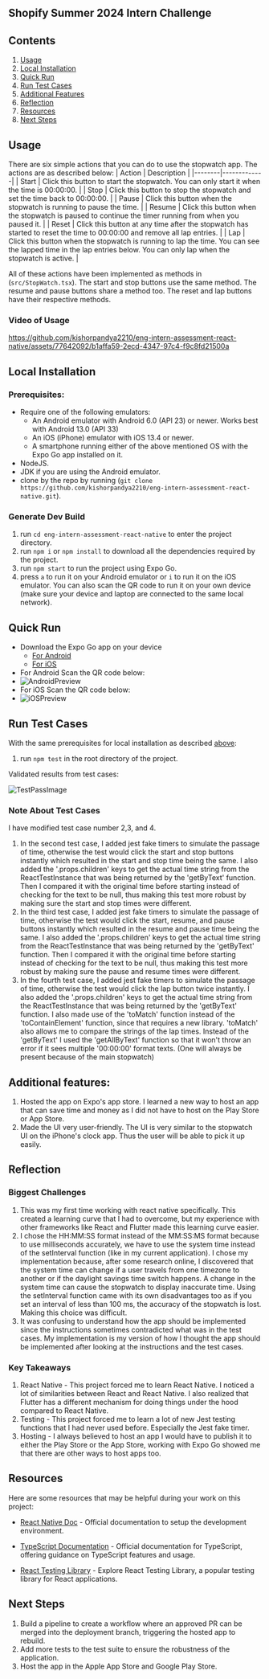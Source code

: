 ## Shopify Summer 2024 Intern Challenge

## Contents
1. [Usage](#usage)
2. [Local Installation](#local-installation)
3. [Quick Run](#quick-run)
4. [Run Test Cases](#run-test-cases)
5. [Additional Features](#additional-features)
6. [Reflection](#reflection)
7. [Resources](#resources)
8. [Next Steps](#next-steps)

## Usage
There are six simple actions that you can do to use the stopwatch app.
The actions are as described below:
| Action | Description |
|--------|-------------|
| Start | Click this button to start the stopwatch. You can only start it when the time is 00:00:00. |
| Stop | Click this button to stop the stopwatch and set the time back to 00:00:00. |
| Pause | Click this button when the stopwatch is running to pause the time. |
| Resume | Click this button when the stopwatch is paused to continue the timer running from when you paused it. |
| Reset | Click this button at any time after the stopwatch has started to reset the time to 00:00:00 and remove all lap entries. |
| Lap | Click this button when the stopwatch is running to lap the time. You can see the lapped time in the lap entries below. You can only lap when the stopwatch is active. |

All of these actions have been implemented as methods in (`src/StopWatch.tsx`). The start and stop buttons use the same method. The resume and pause buttons share a method too. The reset and lap buttons have their respective methods.

### Video of Usage

https://github.com/kishorpandya2210/eng-intern-assessment-react-native/assets/77642092/b1affa59-2ecd-4347-97c4-f9c8fd21500a


## Local Installation

### Prerequisites:
- Require one of the following emulators:
  - An Android emulator with Android 6.0 (API 23) or newer. Works best with Android 13.0 (API 33)
  - An iOS (iPhone) emulator with iOS 13.4 or newer.
  - A smartphone running either of the above mentioned OS with the Expo Go app installed on it.
- NodeJS.
- JDK if you are using the Android emulator.
- clone by the repo by running (`git clone https://github.com/kishorpandya2210/eng-intern-assessment-react-native.git`).

### Generate Dev Build
1. run `cd eng-intern-assessment-react-native` to enter the project directory.
2. run `npm i` or `npm install` to download all the dependencies required by the project.
3. run `npm start` to run the project using Expo Go.
4. press `a` to run it on your Android emulator or `i` to run it on the iOS emulator. You can also scan the QR code to run it on your own device (make sure your device and laptop are connected to the same local network).

## Quick Run
- Download the Expo Go app on your device
  - [For Android](https://play.google.com/store/apps/details?id=host.exp.exponent&hl=en_CA&gl=US&pli=1)
  - [For iOS](https://apps.apple.com/us/app/expo-go/id982107779)
- For Android Scan the QR code below:
- ![AndroidPreview](https://github.com/kishorpandya2210/eng-intern-assessment-react-native/assets/77642092/90f6c99f-d142-4410-ae9b-8ad6ec64d059)
- For iOS Scan the QR code below:
- ![iOSPreview](https://github.com/kishorpandya2210/eng-intern-assessment-react-native/assets/77642092/9559ef76-6ee8-4337-b574-711b16e95be7)


## Run Test Cases
With the same prerequisites for local installation as described [above](#local-installation):
1. run `npm test` in the root directory of the project.

Validated results from test cases:

![TestPassImage](https://github.com/kishorpandya2210/eng-intern-assessment-react-native/assets/77642092/5d3d1681-9f32-4554-b2e4-77990d2e144a)

### Note About Test Cases
I have modified test case number 2,3, and 4.
1. In the second test case, I added jest fake timers to simulate the passage of time, otherwise the test would click the start and stop buttons instantly which resulted in the start and stop time being the same. I also added the '.props.children' keys to get the actual time string from the ReactTestInstance that was being returned by the 'getByText' function. Then I compared it with the original time before starting instead of checking for the text to be null, thus making this test more robust by making sure the start and stop times were different.
2. In the third test case, I added jest fake timers to simulate the passage of time, otherwise the test would click the start, resume, and pause buttons instantly which resulted in the resume and pause time being the same. I also added the '.props.children' keys to get the actual time string from the ReactTestInstance that was being returned by the 'getByText' function. Then I compared it with the original time before starting instead of checking for the text to be null, thus making this test more robust by making sure the pause and resume times were different.
3. In the fourth test case, I added jest fake timers to simulate the passage of time, otherwise the test would click the lap button twice instantly. I also added the '.props.children' keys to get the actual time string from the ReactTestInstance that was being returned by the 'getByText' function. I also made use of the 'toMatch' function instead of the 'toContainElement' function, since that requires a new library. 'toMatch' also allows me to compare the strings of the lap times. Instead of the 'getByText' I used the 'getAllByText' function so that it won't throw an error if it sees multiple '00:00:00' format texts. (One will always be present because of the main stopwatch)


## Additional features:
1. Hosted the app on Expo's app store. I learned a new way to host an app that can save time and money as I did not have to host on the Play Store or App Store.
2. Made the UI very user-friendly. The UI is very similar to the stopwatch UI on the iPhone's clock app. Thus the user will be able to pick it up easily.

## Reflection
### Biggest Challenges
1. This was my first time working with react native specifically. This created a learning curve that I had to overcome, but my experience with other frameworks like React and Flutter made this learning curve easier.
2. I chose the HH:MM:SS format instead of the MM:SS:MS format because to use milliseconds accurately, we have to use the system time instead of the setInterval function (like in my current application). I chose my implementation because, after some research online, I discovered that the system time can change if a user travels from one timezone to another or if the daylight savings time switch happens. A change in the system time can cause the stopwatch to display inaccurate time. Using the setInterval function came with its own disadvantages too as if you set an interval of less than 100 ms, the accuracy of the stopwatch is lost. Making this choice was difficult.
3. It was confusing to understand how the app should be implemented since the instructions sometimes contradicted what was in the test cases. My implementation is my version of how I thought the app should be implemented after looking at the instructions and the test cases.

### Key Takeaways
1. React Native - This project forced me to learn React Native. I noticed a lot of similarities between React and React Native. I also realized that Flutter has a different mechanism for doing things under the hood compared to React Native.
2. Testing - This project forced me to learn a lot of new Jest testing functions that I had never used before. Especially the Jest fake timer.
3. Hosting - I always believed to host an app I would have to publish it to either the Play Store or the App Store, working with Expo Go showed me that there are other ways to host apps too.

## Resources
Here are some resources that may be helpful during your work on this project:

- [React Native Doc](https://reactnative.dev/docs/environment-setup) - Official documentation to setup the development environment.

- [TypeScript Documentation](https://www.typescriptlang.org/docs/) - Official documentation for TypeScript, offering guidance on TypeScript features and usage.

- [React Testing Library](https://testing-library.com/docs/react-testing-library/intro/) - Explore React Testing Library, a popular testing library for React applications.

## Next Steps
1. Build a pipeline to create a workflow where an approved PR can be merged into the deployment branch, triggering the hosted app to rebuild.
2. Add more tests to the test suite to ensure the robustness of the application.
3. Host the app in the Apple App Store and Google Play Store.
